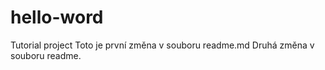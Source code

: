 # hello-word
Tutorial project
Toto je první změna v souboru readme.md
Druhá změna v souboru readme.
